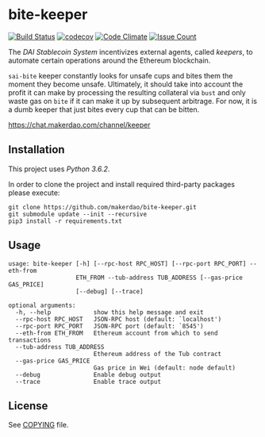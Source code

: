 # bite-keeper

[![Build Status](https://travis-ci.org/makerdao/bite-keeper.svg?branch=master)](https://travis-ci.org/makerdao/bite-keeper)
[![codecov](https://codecov.io/gh/makerdao/bite-keeper/branch/master/graph/badge.svg)](https://codecov.io/gh/makerdao/bite-keeper)
[![Code Climate](https://codeclimate.com/github/makerdao/bite-keeper/badges/gpa.svg)](https://codeclimate.com/github/makerdao/bite-keeper)
[![Issue Count](https://codeclimate.com/github/makerdao/bite-keeper/badges/issue_count.svg)](https://codeclimate.com/github/makerdao/bite-keeper)

The _DAI Stablecoin System_ incentivizes external agents, called _keepers_,
to automate certain operations around the Ethereum blockchain.

`sai-bite` keeper constantly looks for unsafe cups and bites them the moment they become
unsafe. Ultimately, it should take into account the profit it can make by processing
the resulting collateral via `bust` and only waste gas on `bite` if it can make it up
by subsequent arbitrage. For now, it is a dumb keeper that just bites every cup
that can be bitten.

<https://chat.makerdao.com/channel/keeper>

## Installation

This project uses *Python 3.6.2*.

In order to clone the project and install required third-party packages please execute:
```
git clone https://github.com/makerdao/bite-keeper.git
git submodule update --init --recursive
pip3 install -r requirements.txt
```

## Usage

```
usage: bite-keeper [-h] [--rpc-host RPC_HOST] [--rpc-port RPC_PORT] --eth-from
                   ETH_FROM --tub-address TUB_ADDRESS [--gas-price GAS_PRICE]
                   [--debug] [--trace]

optional arguments:
  -h, --help            show this help message and exit
  --rpc-host RPC_HOST   JSON-RPC host (default: `localhost')
  --rpc-port RPC_PORT   JSON-RPC port (default: `8545')
  --eth-from ETH_FROM   Ethereum account from which to send transactions
  --tub-address TUB_ADDRESS
                        Ethereum address of the Tub contract
  --gas-price GAS_PRICE
                        Gas price in Wei (default: node default)
  --debug               Enable debug output
  --trace               Enable trace output
```

## License

See [COPYING](https://github.com/makerdao/keeper/blob/master/COPYING) file.
